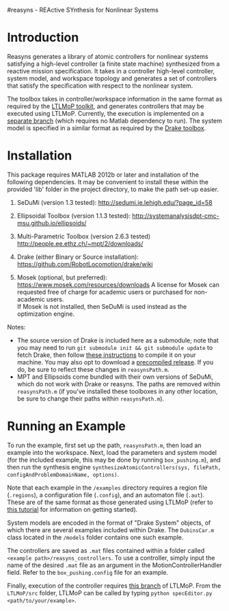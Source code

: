 #reasyns - REActive SYnthesis for Nonlinear Systems

Introduction
============

Reasyns generates a library of atomic controllers for nonlinear systems satisfying a high-level controller (a finite state machine) synthesized from a reactive mission specification.  It takes in a controller high-level controller, system model, and workspace topology and generates a set of controllers that satisfy the specification with respect to the nonlinear system. 

The toolbox takes in controller/workspace information in the same format as required by the [LTLMoP toolkit](http://ltlmop.github.io/), and generates controllers that may be executed using LTLMoP.  Currently, the execution is implemented on a [separate branch](https://github.com/jadecastro/LTLMoP/tree/reasyns_fast) (which requires no Matlab dependency to run).  The system model is specified in a similar format as required by the [Drake toolbox](http://drake.mit.edu/). 

Installation
============

This package requires MATLAB 2012b or later and installation of the following dependencies.  It may be convenient to install these within the provided 'lib' folder in the project directory, to make the path set-up easier.

1) SeDuMi (version 1.3 tested):
     http://sedumi.ie.lehigh.edu/?page_id=58

2) Ellipsoidal Toolbox (version 1.1.3 tested):
     http://systemanalysisdpt-cmc-msu.github.io/ellipsoids/

3) Multi-Parametric Toolbox (version 2.6.3 tested) 
     http://people.ee.ethz.ch/~mpt/2/downloads/

4) Drake (either Binary or Source installation):
     https://github.com/RobotLocomotion/drake/wiki

5) Mosek (optional, but preferred):
     https://www.mosek.com/resources/downloads
     A license for Mosek can requested free of charge for academic users or purchased for non-academic users.  
     If Mosek is not installed, then SeDuMi is used instead as the optimization engine.
     
Notes: 
- The source version of Drake is included here as a submodule; note that you may need to run `git submodule init && git submodule update` to fetch Drake, then follow [these instructions](http://drake.mit.edu/installation.html) to compile it on your machine.  You may also opt to download a [precompiled release](https://github.com/RobotLocomotion/drake/releases).  If you do, be sure to reflect these changes in `reasynsPath.m`.
- MPT and Ellipsoids come bundled with their own versions of SeDuMi, which do not work with Drake or reasyns. The paths are removed within `reasynsPath.m` (if you've installed these toolboxes in any other location, be sure to change their paths within `reasynsPath.m`).

Running an Example
===================

To run the example, first set up the path, `reasynsPath.m`, then load an example into the workspace. Next, load the parameters and system model (for the included example, this may be done by running `box_pushing.m`), and then run the synthesis engine `synthesizeAtomicControllers(sys, filePath, configAndProblemDomainName, options)`. 

Note that each example in the `/examples` directory requires a region file (`.regions`), a configuration file (`.config`), and an automaton file (`.aut`).  These are of the same format as those generated using LTLMoP (refer to [this tutorial](https://github.com/VerifiableRobotics/LTLMoP/wiki/Tutorial) for information on getting started). 

System models are encoded in the format of "Drake System" objects, of which there are several examples included within Drake.  The `DubinsCar.m` class located in the `/models` folder contains one such example.  

The controllers are saved as `.mat` files contained within a folder called `<example path>/reasyns_controllers`.  To use a controller, simply input the name of the desired `.mat` file as an argument in the MotionControllerHandler field.  Refer to the `box_pushing.config` file for an example.

Finally, execution of the controller requires [this branch](https://github.com/jadecastro/LTLMoP/tree/reasyns_fast) of LTLMoP.  From the `LTLMoP/src` folder, LTLMoP can be called by typing `python specEditor.py <path/to/your/example>`.

